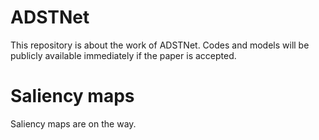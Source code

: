 # ADSTNet
This repository is about the work of ADSTNet. Codes and models will be publicly available immediately if the paper is accepted.


# Saliency maps
Saliency maps are on the way.
